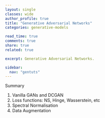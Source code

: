 ```yaml
---
layout: single
classes: wide
author_profile: true
title: "Generative Adversarial Networks"
categories: generative-models

read_time: true
comments: true
share: true
related: true

excerpt: Generative Adversarial Networks.

sidebar:
  nav: "gentuts"
---
```


Summary

1. Vanilla GANs and DCGAN
2. Loss functions: NS, Hinge, Wasserstein, etc
3. Spectral Normalisation
4. Data Augmentation
